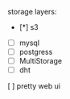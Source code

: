 storage layers:
* [*] s3
* [ ] mysql
* [ ] postgress
* [ ] MultiStorage
* [ ] dht

[ ] pretty web ui